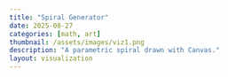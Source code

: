 ```yaml
---
title: "Spiral Generator"
date: 2025-08-27
categories: [math, art]
thumbnail: /assets/images/viz1.png
description: "A parametric spiral drawn with Canvas."
layout: visualization
---
```


<canvas id="spiral" width="400" height="400"></canvas>
<script src="/assets/js/viz1.js"></script>
